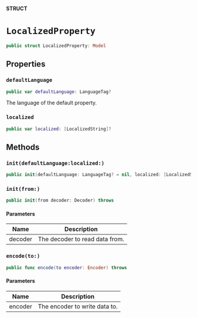 **STRUCT**

# `LocalizedProperty`

```swift
public struct LocalizedProperty: Model
```

## Properties
### `defaultLanguage`

```swift
public var defaultLanguage: LanguageTag?
```

The language of the default property.

### `localized`

```swift
public var localized: [LocalizedString]?
```

## Methods
### `init(defaultLanguage:localized:)`

```swift
public init(defaultLanguage: LanguageTag? = nil, localized: [LocalizedString]? = nil)
```

### `init(from:)`

```swift
public init(from decoder: Decoder) throws
```

#### Parameters

| Name | Description |
| ---- | ----------- |
| decoder | The decoder to read data from. |

### `encode(to:)`

```swift
public func encode(to encoder: Encoder) throws
```

#### Parameters

| Name | Description |
| ---- | ----------- |
| encoder | The encoder to write data to. |